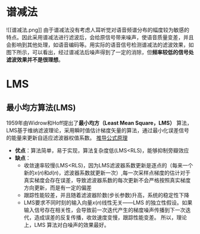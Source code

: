 # 谱减法
![[谱减法.png]]
由于谱减法没有考虑人耳听觉对语音频谱分布的幅度较为敏感的特点。因此采用谱减法进行滤波后，会给原信号带来噪声，使语音质量变差，并且会影响到其他处理，如语音编码等。用实际的语音信号检测谱减法的滤波效果，如图下所示，可以看出，经过谱减法后噪声得到了一定的消除，但**频率较低的信号处滤波效果并不是很理想**。
# LMS
## 最小均方算法(LMS)
1959年由Widrow和Hoff提出了**最小均方（Least Mean Square，LMS）** 算法，LMS基于维纳滤波理论，采用瞬时值估计梯度矢量的算法，通过最小化误差信号的能量来更新自适应滤波器权值系数。
[推导公式原理](https://www.cnblogs.com/LXP-Never/p/11773190.html)
- **优点**：算法简单，易于实现，算法复杂度低(LMS<RLS)，能够抑制旁瓣效应
- **缺点**：
    - 收敛速率较慢(LMS<RLS)，因为LMS滤波器系数更新是逐点的（每来一个新的𝑥(𝑛)和𝑑(𝑛)，滤波器系数就更新一次）,每一次采样点梯度的估计对于真实梯度会存在误差，导致滤波器系数的每次更新不会严格按照真实梯度方向更新，而是有一定的偏差
    - 跟踪性能较差，并且随着滤波器阶数(步长参数)升高，系统的稳定性下降
    - LMS要求不同时刻的输入向量𝑥(𝑛)线性无关——LMS 的独立性假设。如果输入信号存在相关性，会导致前一次迭代产生的梯度噪声传播到下一次迭代，造成误差的反复传播，收敛速度变慢，跟踪性能变差。
所以，理论上，LMS 算法对白噪声的效果最好。